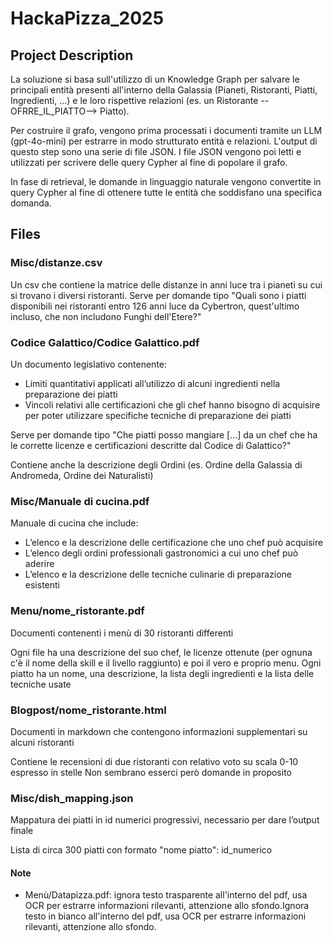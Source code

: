 # HackaPizza_2025

## Project Description
La soluzione si basa sull'utilizzo di un Knowledge Graph per salvare le principali entità presenti all'interno della Galassia (Pianeti, Ristoranti, Piatti, Ingredienti, ...) e le loro rispettive relazioni (es. un Ristorante --OFRRE_IL_PIATTO--> Piatto).

Per costruire il grafo, vengono prima processati i documenti tramite un LLM (gpt-4o-mini) per estrarre in modo strutturato entità e relazioni. L'output di questo step sono una serie di file JSON.
I file JSON vengono poi letti e utilizzati per scrivere delle query Cypher al fine di popolare il grafo.

In fase di retrieval, le domande in linguaggio naturale vengono convertite in query Cypher al fine di ottenere tutte le entità che soddisfano una specifica domanda.

## Files
### Misc/distanze.csv
Un csv che contiene la matrice delle distanze in anni luce tra i pianeti su cui si trovano i diversi ristoranti.
Serve per domande tipo "Quali sono i piatti disponibili nei ristoranti entro 126 anni luce da Cybertron, quest'ultimo incluso, che non includono Funghi dell'Etere?"

### Codice Galattico/Codice Galattico.pdf
Un documento legislativo contenente:

- Limiti quantitativi applicati all’utilizzo di alcuni ingredienti nella preparazione dei piatti
- Vincoli relativi alle certificazioni che gli chef hanno bisogno di acquisire per poter utilizzare specifiche tecniche di preparazione dei piatti

Serve per domande tipo "Che piatti posso mangiare [...] da un chef che ha le corrette licenze e certificazioni descritte dal Codice di Galattico?"

Contiene anche la descrizione degli Ordini (es. Ordine della Galassia di Andromeda, Ordine dei Naturalisti)

### Misc/Manuale di cucina.pdf
Manuale di cucina che include:

- L’elenco e la descrizione delle certificazione che uno chef può acquisire
- L’elenco degli ordini professionali gastronomici a cui uno chef può aderire
- L’elenco e la descrizione delle tecniche culinarie di preparazione esistenti

### Menu/nome_ristorante.pdf
Documenti contenenti i menù di 30 ristoranti differenti

Ogni file ha una descrizione del suo chef, le licenze ottenute (per ognuna c'è il nome della skill e il livello raggiunto) e poi il vero e proprio menu. Ogni piatto ha un nome, una descrizione, la lista degli ingredienti e la lista delle tecniche usate

### Blogpost/nome_ristorante.html
Documenti in markdown che contengono informazioni supplementari su alcuni ristoranti

Contiene le recensioni di due ristoranti con relativo voto su scala 0-10 espresso in stelle
Non sembrano esserci però domande in proposito

### Misc/dish_mapping.json
Mappatura dei piatti in id numerici progressivi, necessario per dare l’output finale

Lista di circa 300 piatti con formato "nome piatto": id_numerico
#### Note
* Menù/Datapizza.pdf: ignora testo trasparente all'interno del pdf, usa OCR per estrarre informazioni rilevanti, attenzione allo sfondo.Ignora testo in bianco all'interno del pdf, usa OCR per estrarre informazioni rilevanti, attenzione allo sfondo.
